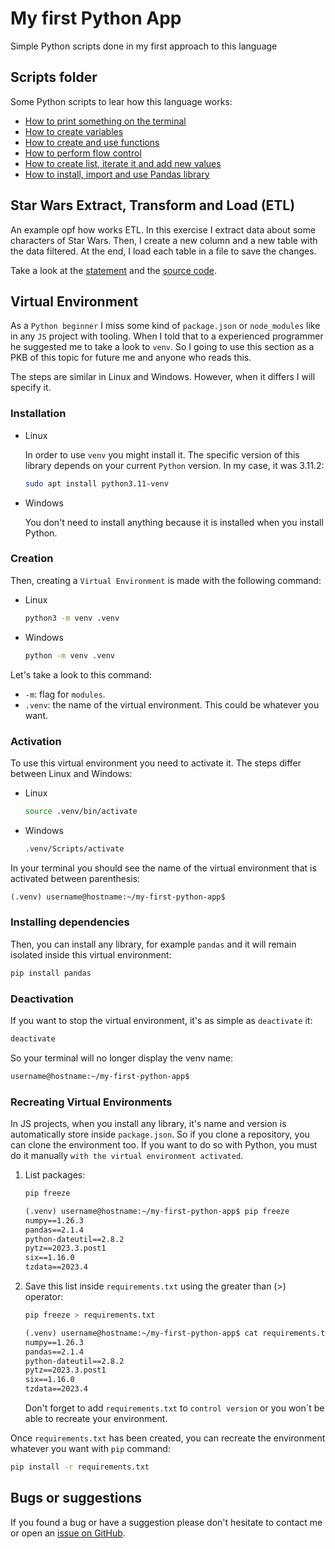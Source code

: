 # My first Python App

Simple Python scripts done in my first approach to this language

## Scripts folder

Some Python scripts to lear how this language works:

- [How to print something on the terminal](./scripts/hello.py)
- [How to create variables](./scripts/variables.py)
- [How to create and use functions](./scripts/functions.py)
- [How to perform flow control](./scripts/flow-control.py)
- [How to create list, iterate it and add new
  values](./scripts/loops-and-lists.py)
- [How to install, import and use Pandas library](./scripts/basic-pandas.py)

## Star Wars Extract, Transform and Load (ETL)

An example opf how works ETL. In this exercise I extract data about some
characters of Star Wars. Then, I create a new column and a new table with the
data filtered. At the end, I load each table in a file to save the changes.

Take a look at the [statement](./star-wars-character-etl/statement.md) and the
[source code](./star-wars-character-etl/etl_star_wars.py).

## Virtual Environment

As a `Python beginner` I miss some kind of `package.json` or `node_modules` like
in any `JS` project with tooling. When I told that to a experienced programmer
he suggested me to take a look to `venv`. So I going to use this section as a
PKB of this topic for future me and anyone who reads this.

The steps are similar in Linux and Windows. However, when it differs I will
specify it.

### Installation

- Linux

  In order to use `venv` you might install it. The specific version of this
  library depends on your current `Python` version. In my case, it was 3.11.2:

  ```bash
  sudo apt install python3.11-venv
  ```

- Windows

  You don't need to install anything because it is installed when you install
  Python.

### Creation

Then, creating a `Virtual Environment` is made with the following command:

- Linux

  ```bash
  python3 -m venv .venv
  ```

- Windows

  ```bash
  python -m venv .venv
  ```

Let's take a look to this command:

- `-m`: flag for `modules`.
- `.venv`: the name of the virtual environment. This could be whatever you want.

### Activation

To use this virtual environment you need to activate it. The steps differ
between Linux and Windows:

- Linux

  ```bash
  source .venv/bin/activate
  ```

- Windows

  ```cmd
  .venv/Scripts/activate
  ```

In your terminal you should see the name of the virtual environment that is
activated between parenthesis:

```txt
(.venv) username@hostname:~/my-first-python-app$
```

### Installing dependencies

Then, you can install any library, for example `pandas` and it will remain
isolated inside this virtual environment:

```bash
pip install pandas
```

### Deactivation

If you want to stop the virtual environment, it's as simple as `deactivate` it:

```bash
deactivate
```

So your terminal will no longer display the venv name:

```txt
username@hostname:~/my-first-python-app$
```

### Recreating Virtual Environments

In JS projects, when you install any library, it's name and version is
automatically store inside `package.json`. So if you clone a repository, you can
clone the environment too. If you want to do so with Python, you must do it
manually `with the virtual environment activated`.

1. List packages:

    ```bash
    pip freeze
    ```

    ```txt
    (.venv) username@hostname:~/my-first-python-app$ pip freeze
    numpy==1.26.3
    pandas==2.1.4
    python-dateutil==2.8.2
    pytz==2023.3.post1
    six==1.16.0
    tzdata==2023.4
    ```

1. Save this list inside `requirements.txt` using the greater than (>) operator:

    ```bash
    pip freeze > requirements.txt
    ```

    ```txt
    (.venv) username@hostname:~/my-first-python-app$ cat requirements.txt
    numpy==1.26.3
    pandas==2.1.4
    python-dateutil==2.8.2
    pytz==2023.3.post1
    six==1.16.0
    tzdata==2023.4
    ```

    Don't forget to add `requirements.txt` to `control version` or you won´t be able
    to recreate your environment.

Once `requirements.txt` has been created, you can recreate the environment
whatever you want with `pip` command:

```bash
pip install -r requirements.txt
```

## Bugs or suggestions

If you found a bug or have a suggestion please don't hesitate to contact me or
open an
[issue on GitHub](https://github.com/pabcrudel/my-first-python-app/issues).
